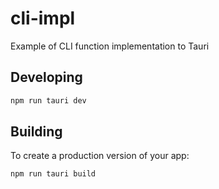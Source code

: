 # cli-impl

Example of CLI function implementation to Tauri

## Developing

```bash
npm run tauri dev
```

## Building

To create a production version of your app:

```bash
npm run tauri build
```
